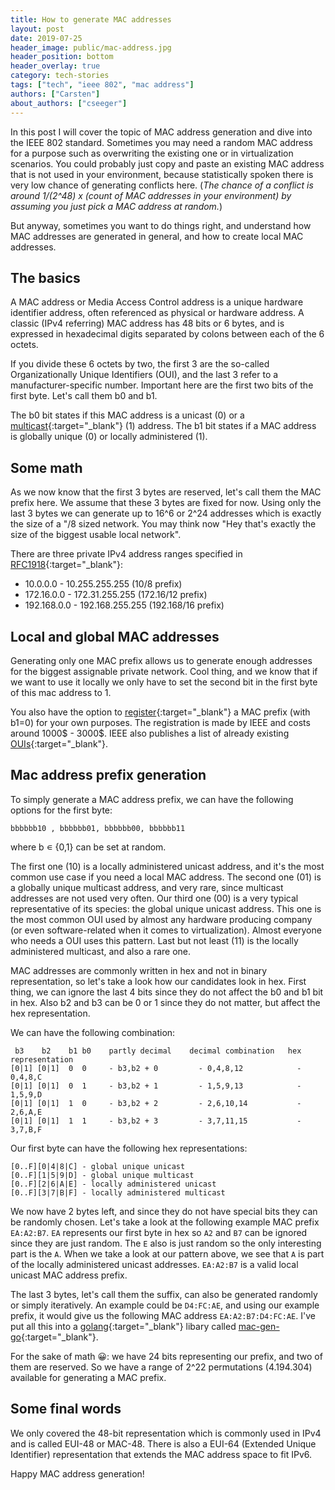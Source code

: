 ```yaml
---
title: How to generate MAC addresses
layout: post
date: 2019-07-25
header_image: public/mac-address.jpg
header_position: bottom
header_overlay: true
category: tech-stories
tags: ["tech", "ieee 802", "mac address"]
authors: ["Carsten"]
about_authors: ["cseeger"]
---
```


In this post I will cover the topic of MAC address generation and dive into the IEEE 802 standard.
Sometimes you may need a random MAC address for a purpose such as overwriting the existing one or in virtualization scenarios.
You could probably just copy and paste an existing MAC address that is not used in your environment, because statistically spoken there is very low chance of generating conflicts here.
(*The chance of a conflict is around 1/(2^48) x (count of MAC addresses in your environment) by assuming you just pick a MAC address at random.*)

But anyway, sometimes you want to do things right, and understand how MAC addresses are generated in general, and how to create local MAC addresses.

## The basics

A MAC address or Media Access Control address is a unique hardware identifier address, often referenced as physical or hardware address.
A classic (IPv4 referring) MAC address has 48 bits or 6 bytes, and is expressed in hexadecimal digits separated by colons between each of the 6 octets.

If you divide these 6 octets by two, the first 3 are the so-called Organizationally Unique Identifiers (OUI), and the last 3 refer to a manufacturer-specific number.
Important here are the first two bits of the first byte.
Let's call them b0 and b1.

The b0 bit states if this MAC address is a unicast (0) or a [multicast](https://en.wikipedia.org/wiki/Multicast_address#Ethernet){:target="_blank"} (1) address.
The b1 bit states if a MAC address is globally unique (0) or locally administered (1).

## Some math

As we now know that the first 3 bytes are reserved, let's call them the MAC prefix here.
We assume that these 3 bytes are fixed for now.
Using only the last 3 bytes we can generate up to 16^6 or 2^24 addresses which is exactly the size of a "/8 sized network.
You may think now "Hey that's exactly the size of the biggest usable local network".

There are three private IPv4 address ranges specified in [RFC1918](https://tools.ietf.org/html/rfc1918){:target="_blank"}:

- 10.0.0.0 - 10.255.255.255  (10/8 prefix)
- 172.16.0.0 - 172.31.255.255  (172.16/12 prefix)
- 192.168.0.0 - 192.168.255.255 (192.168/16 prefix)

## Local and global MAC addresses

Generating only one MAC prefix allows us to generate enough addresses for the biggest assignable private network.
Cool thing, and we know that if we want to use it locally we only have to set the second bit in the first byte of this mac address to 1.

You also have the option to [register](https://standards.ieee.org/products-services/regauth/index.html){:target="_blank"} a MAC prefix (with b1=0) for your own purposes.
The registration is made by IEEE and costs around 1000$ - 3000$.
IEEE also publishes a list of already existing [OUIs](http://standards-oui.ieee.org/oui.txt){:target="_blank"}.

## Mac address prefix generation

To simply generate a MAC address prefix, we can have the following options for the first byte:

```
bbbbbb10 , bbbbbb01, bbbbbb00, bbbbbb11
```
where b ∊ {0,1} can be set at random.

The first one (10) is a locally administered unicast address, and it's the most common use case if you need a local MAC address.
The second one (01) is a globally unique multicast address, and very rare, since multicast addresses are not used very often.
Our third one (00) is a very typical representative of its species: the global unique unicast address.
This one is the most common OUI used by almost any hardware producing company (or even software-related when it comes to virtualization).
Almost everyone who needs a OUI uses this pattern.
Last but not least (11) is the locally administered multicast, and also a rare one.

MAC addresses are commonly written in hex and not in binary representation, so let's take a look how our candidates look in hex.
First thing, we can ignore the last 4 bits since they do not affect the b0 and b1 bit in hex.
Also b2 and b3 can be 0 or 1 since they do not matter, but affect the hex representation.

We can have the following combination:

```
 b3    b2    b1 b0    partly decimal    decimal combination   hex representation
[0|1] [0|1]  0  0     - b3,b2 + 0         - 0,4,8,12            - 0,4,8,C
[0|1] [0|1]  0  1     - b3,b2 + 1         - 1,5,9,13            - 1,5,9,D
[0|1] [0|1]  1  0     - b3,b2 + 2         - 2,6,10,14           - 2,6,A,E
[0|1] [0|1]  1  1     - b3,b2 + 3         - 3,7,11,15           - 3,7,B,F
```
Our first byte can have the following hex representations:

```
[0..F][0|4|8|C] - global unique unicast
[0..F][1|5|9|D] - global unique multicast
[0..F][2|6|A|E] - locally administered unicast
[0..F][3|7|B|F] - locally administered multicast
```

We now have 2 bytes left, and since they do not have special bits they can be randomly chosen.
Let's take a look at the following example MAC prefix `EA:A2:B7`.
`EA` represents our first byte in hex so `A2` and `B7` can be ignored since they are just random.
The `E` also is just random so the only interesting part is the `A`.
When we take a look at our pattern above, we see that `A` is part of the locally administered unicast addresses.
`EA:A2:B7` is a valid local unicast MAC address prefix.

The last 3 bytes, let's call them the suffix, can also be generated randomly or simply iteratively.
An example could be `D4:FC:AE`, and using our example prefix, it would give us the following MAC address `EA:A2:B7:D4:FC:AE`.
I've put all this into a [golang](https://golang.org/){:target="_blank"} libary called [mac-gen-go](https://github.com/cseeger-epages/mac-gen-go){:target="_blank"}.

For the sake of math 😀:
we have 24 bits representing our prefix, and two of them are reserved.
So we have a range of 2^22 permutations (4.194.304) available for generating a MAC prefix.

## Some final words

We only covered the 48-bit representation which is commonly used in IPv4 and is called EUI-48 or MAC-48.
There is also a EUI-64 (Extended Unique Identifier) representation that extends the MAC address space to fit IPv6.

Happy MAC address generation!

